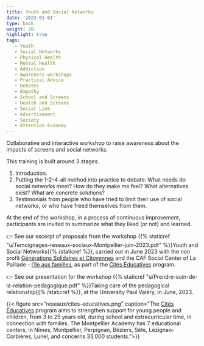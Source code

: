 ```yaml
---
title: Youth and Social Networks
date: '2023-01-01'
type: book
weight: 20
highlight: true
tags:
   - Youth
   - Social Networks
   - Physical Health
   - Mental Health
   - Addiction
   - Awareness workshops
   - Practical Advice
   - Debates
   - Empathy
   - School and Screens
   - Health and Screens
   - Social Link
   - Advertisement
   - Society
   - Attention Economy
---
```


Collaborative and interactive workshop to raise awareness about the impacts of screens and social networks.

<!--more-->

This training is built around 3 stages.

1. Introduction.
2. Putting the 1-2-4-all method into practice to debate: What needs do social networks meet? How do they make me feel? What alternatives exist? What are concrete solutions?
3. Testimonials from people who have tried to limit their use of social networks, or who have freed themselves from them.

At the end of the workshop, in a process of continuous improvement, participants are invited to summarize what they liked (or not) and learned.

👉 See our excerpt of proposals from the workshop {{% staticref "u/Temoignages-reseaux-sociaux-Montpellier-juin-2023.pdf" %}}Youth and Social Networks{{% /staticref %}}, carried out in June 2023 with the non profit [Générations Solidaires et Citoyennes](https://www.jeveuxaider.gouv.fr/organisations/4859-generations-solidaires-et-citoyennes) and the CAF Social Center of La Paillade - [l’île aux familles](https://www.cultureetsportsolidaires34.fr/Partenaires/_Centre-Social-CAF-Paillade-l-ile-aux-familles), as part of the [Cités Éducatives](https://www.citeseducatives.fr/) program.

👉 See our presentation for the workshop {{% staticref "u/Prendre-soin-de-la-relation-pedagogique.pdf" %}}Taking care of the pedagogical relationship{{% /staticref %}}, at the University Paul Valéry, in June, 2023.

{{< figure src="reseaux/cites-educatives.png" caption="The [Cités Éducatives](https://www.citeseducatives.fr/) program aims to strengthen support for young people and children, from 3 to 25 years old, during school and extracurricular time, in connection with families. The Montpellier Academy has 7 educational centers, in Nîmes, Montpellier, Perpignan, Béziers, Sète, Lézignan-Corbières, Lunel, and concerns 33,000 students.">}}